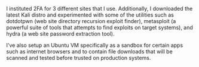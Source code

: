 I instituted 2FA for 3 different sites that I use. Additionally, I downloaded the latest Kali distro and experimented with some of the utilities such as dotdotpwn (web site directory recursion exploit finder), metasploit (a powerful suite of tools that attempts to find exploits on target systems), and hydra (a web site password extraction tool).

I've also setup an Ubuntu VM specifically as a sandbox for certain apps such as internet browsers and to contain file downloads that will be scanned and tested before trusted on production systems.
